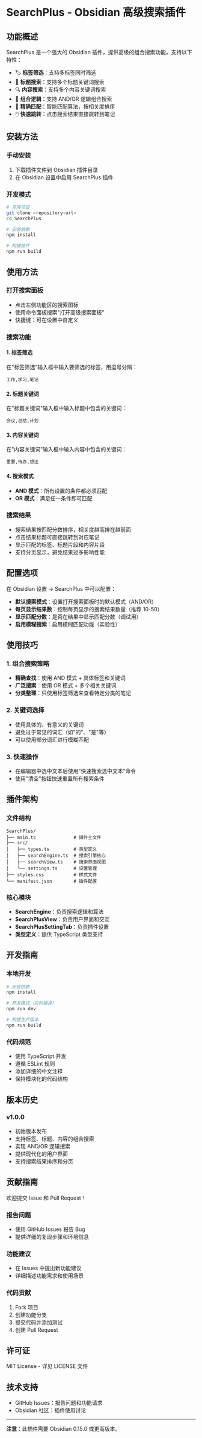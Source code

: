 # SearchPlus - Obsidian 高级搜索插件

## 功能概述

SearchPlus 是一个强大的 Obsidian 插件，提供高级的组合搜索功能，支持以下特性：

- 🏷️ **标签筛选**：支持多标签同时筛选
- 📝 **标题搜索**：支持多个标题关键词搜索
- 🔍 **内容搜索**：支持多个内容关键词搜索
- 🔗 **组合逻辑**：支持 AND/OR 逻辑组合搜索
- 🎯 **精确匹配**：智能匹配算法，按相关度排序
- 🖱️ **快速跳转**：点击搜索结果直接跳转到笔记

## 安装方法

### 手动安装
1. 下载插件文件到 Obsidian 插件目录
2. 在 Obsidian 设置中启用 SearchPlus 插件

### 开发模式
```bash
# 克隆项目
git clone <repository-url>
cd SearchPlus

# 安装依赖
npm install

# 构建插件
npm run build
```

## 使用方法

### 打开搜索面板
- 点击左侧功能区的搜索图标
- 使用命令面板搜索"打开高级搜索面板"
- 快捷键：可在设置中自定义

### 搜索功能

#### 1. 标签筛选
在"标签筛选"输入框中输入要筛选的标签，用逗号分隔：
```
工作,学习,笔记
```

#### 2. 标题关键词
在"标题关键词"输入框中输入标题中包含的关键词：
```
会议,总结,计划
```

#### 3. 内容关键词
在"内容关键词"输入框中输入内容中包含的关键词：
```
重要,待办,想法
```

#### 4. 搜索模式
- **AND 模式**：所有设置的条件都必须匹配
- **OR 模式**：满足任一条件即可匹配

### 搜索结果
- 搜索结果按匹配分数排序，相关度越高排在越前面
- 点击结果标题可直接跳转到对应笔记
- 显示匹配的标签、标题片段和内容片段
- 支持分页显示，避免结果过多影响性能

## 配置选项

在 Obsidian 设置 → SearchPlus 中可以配置：

- **默认搜索模式**：设置打开搜索面板时的默认模式（AND/OR）
- **每页显示结果数**：控制每页显示的搜索结果数量（推荐 10-50）
- **显示匹配分数**：是否在结果中显示匹配分数（调试用）
- **启用模糊搜索**：启用模糊匹配功能（实验性）

## 使用技巧

### 1. 组合搜索策略
- **精确查找**：使用 AND 模式 + 具体标签和关键词
- **广泛搜索**：使用 OR 模式 + 多个相关关键词
- **分类整理**：只使用标签筛选来查看特定分类的笔记

### 2. 关键词选择
- 使用具体的、有意义的关键词
- 避免过于常见的词汇（如"的"、"是"等）
- 可以使用部分词汇进行模糊匹配

### 3. 快速操作
- 在编辑器中选中文本后使用"快速搜索选中文本"命令
- 使用"清空"按钮快速重置所有搜索条件

## 插件架构

### 文件结构
```
SearchPlus/
├── main.ts              # 插件主文件
├── src/
│   ├── types.ts         # 类型定义
│   ├── searchEngine.ts  # 搜索引擎核心
│   ├── searchView.ts    # 搜索界面视图
│   └── settings.ts      # 设置管理
├── styles.css           # 样式文件
└── manifest.json        # 插件配置
```

### 核心模块
- **SearchEngine**：负责搜索逻辑和算法
- **SearchPlusView**：负责用户界面和交互
- **SearchPlusSettingTab**：负责插件设置
- **类型定义**：提供 TypeScript 类型支持

## 开发指南

### 本地开发
```bash
# 安装依赖
npm install

# 开发模式（实时编译）
npm run dev

# 构建生产版本
npm run build
```

### 代码规范
- 使用 TypeScript 开发
- 遵循 ESLint 规则
- 添加详细的中文注释
- 保持模块化的代码结构

## 版本历史

### v1.0.0
- 初始版本发布
- 支持标签、标题、内容的组合搜索
- 实现 AND/OR 逻辑搜索
- 提供现代化的用户界面
- 支持搜索结果排序和分页

## 贡献指南

欢迎提交 Issue 和 Pull Request！

### 报告问题
- 使用 GitHub Issues 报告 Bug
- 提供详细的复现步骤和环境信息

### 功能建议
- 在 Issues 中提出新功能建议
- 详细描述功能需求和使用场景

### 代码贡献
1. Fork 项目
2. 创建功能分支
3. 提交代码并添加测试
4. 创建 Pull Request

## 许可证

MIT License - 详见 LICENSE 文件

## 技术支持

- GitHub Issues：报告问题和功能请求
- Obsidian 社区：插件使用讨论

---

**注意**：此插件需要 Obsidian 0.15.0 或更高版本。
